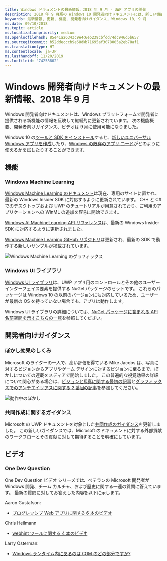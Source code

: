 ```yaml
---
title: Windows ドキュメントの最新情報、2018 年 9 月 - UWP アプリの開発
description: 2018 年 9 月版の Windows 10 開発者向けドキュメントには、新しい機能、ビデオ、サンプル、開発者向けガイダンスが追加されました。
keywords: 最新情報, 更新, 機能, 開発者向けガイダンス, Windows 10, 9 月
ms.date: 09/10/2018
ms.topic: article
ms.localizationpriority: medium
ms.openlocfilehash: 85e41a26343c9e4c6eb239cbfdd74dc946d5b657
ms.sourcegitcommit: b52ddecccb9e68dbb71695af3078005a2eb78af1
ms.translationtype: HT
ms.contentlocale: ja-JP
ms.lasthandoff: 11/20/2019
ms.locfileid: "74258802"
---
```

# <a name="whats-new-in-the-windows-developer-docs-in-september-2018"></a>Windows 開発者向けドキュメントの最新情報、2018 年 9 月

Windows 開発者向けドキュメントは、Windows プラットフォームで開発者に提供される新機能の情報を反映して継続的に更新されています。 次の機能概要、開発者向けガイダンス、ビデオは 9 月に使用可能になりました。

Windows 10 の[ツールと SDK をインストール](https://developer.microsoft.com/windows/downloads#_blank)すると、[新しいユニバーサル Windows アプリを作成](../get-started/create-uwp-apps.md)したり、[Windows の既存のアプリ コード](../porting/index.md)がどのように使えるかを試したりすることができます。

## <a name="features"></a>機能

### <a name="windows-machine-learning"></a>Windows Machine Learning

[Windows Machine Learning のドキュメント](https://docs.microsoft.com/windows/ai/)は現在、専用のサイトに置かれ、最新の Windows Insider SDK に対応するように更新されています。 C++ と C# でのデスクトップおよび UWP のチュートリアルが用意されており、ご利用のアプリケーションへの WinML の追加を容易に開始できます。

[Windows.AI.MachineLearning API リファレンス](https://docs.microsoft.com/uwp/api/windows.ai.machinelearning)は、最新の Windows Insider SDK に対応するように更新されました。

[Windows Machine Learning GitHub リポジトリ](https://github.com/Microsoft/Windows-Machine-Learning)は更新され、最新の SDK で動作する新しいサンプルが掲載されています。

![Windows Machine Learning のグラフィックス](images/winml-graphic.png)

### <a name="windows-ui-library"></a>Windows UI ライブラリ

[Windows UI ライブラリ](https://docs.microsoft.com/uwp/toolkits/winui/)は、UWP アプリ用のコントロールとその他のユーザー インターフェイス要素を提供する NuGet パッケージのセットです。 これらのパッケージは Windows 10 の以前のバージョンにも対応しているため、ユーザーが最新の OS を持っていない場合でも、アプリは動作します。

Windows UI ライブラリの詳細については、[NuGet パッケージに含まれる API 名前空間を示すこちらの一覧](https://docs.microsoft.com/uwp/api/overview/winui/)を参照してください。

## <a name="developer-guidance"></a>開発者向けガイダンス

### <a name="how-blur-effects-work"></a>ぼかし効果のしくみ

Microsoft のライターの一人で、高い評価を得ている Mike Jacobs は、写真に対するビジョンからアプリやゲーム デザインに対するビジョンに至るまで、ぼかしについての連載をメディアで開始しました。 この普遍的な視覚効果の詳細について関心がある場合は、[ビジョンと写真に関する最初の記事](https://medium.com/microsoft-design/science-in-the-system-how-blur-effects-work-8b0590996e09)と[グラフィックスでのアンチエイリアスに関する 2 番目の記事](https://medium.com/microsoft-design/science-in-the-system-how-blur-effects-work-part-2-c5589a738515)を参照してください。

![動作中のぼかし](images/blur-example.jpg)

### <a name="contributing-guidance"></a>共同作成に関するガイダンス

Microsoft の UWP ドキュメントを対象にした[共同作成のガイダンス](https://github.com/MicrosoftDocs/windows-uwp/blob/docs/CONTRIBUTING.md)を更新しました。 この新しいガイダンスでは、Microsoft のドキュメントに対する外部貢献のワークフローとその貢献に対して期待することを明確にしています。

## <a name="videos"></a>ビデオ

### <a name="one-dev-question"></a>One Dev Question

One Dev Question ビデオ シリーズでは、ベテランの Microsoft 開発者が Windows 開発、チーム カルチャ、および歴史に関する一連の質問に答えています。 最新の質問に対してお答えした内容を以下に示します。

Aaron Gustafson:

* [プログレッシブ Web アプリに関する 6 本のビデオ](https://www.youtube.com/playlist?list=PLWs4_NfqMtoyPHoI-CIB71mEq-om6m35I)

Chris Heilmann

* [webhint ツールに関する 4 本のビデオ](https://www.youtube.com/watch?v=eXfmxmiA00Y&list=PLWs4_NfqMtow00LM-vgyECAlMDxx84Q2v)

Larry Osterman:

* [Windows ランタイム内にあるのは COM のどの部分ですか?](https://youtu.be/_nsMjHqRn1w)